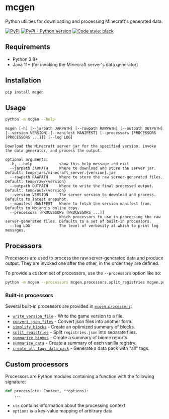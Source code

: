 # mcgen

Python utilities for downloading and processing Minecraft's generated data.

[![PyPI](https://img.shields.io/pypi/v/mcgen.svg)](https://pypi.org/project/mcgen/)
[![PyPI - Python Version](https://img.shields.io/pypi/pyversions/mcgen.svg)](https://pypi.org/project/mcgen/)
[![Code style: black](https://img.shields.io/badge/code%20style-black-000000.svg)](https://github.com/arcensoth/mcgen)

## Requirements

- Python 3.8+
- Java 11+ (for invoking the Minecraft server's data generator)

## Installation

```bash
pip install mcgen
```

## Usage

```bash
python -m mcgen --help
```

```
mcgen [-h] [--jarpath JARPATH] [--rawpath RAWPATH] [--outpath OUTPATH] [--version VERSION] [--manifest MANIFEST] [--processors [PROCESSORS [PROCESSORS ...]]] [--log LOG]

Download the Minecraft server jar for the specified version, invoke the data generator, and process the output.

optional arguments:
  -h, --help            show this help message and exit
  --jarpath JARPATH     Where to download and store the server jar. Default: temp/jars/minecraft_server.{version}.jar
  --rawpath RAWPATH     Where to store the raw server-generated files. Default: temp/raw/{version}
  --outpath OUTPATH     Where to write the final processed output. Default: temp/out/{version}
  --version VERSION     The server version to download and process. Defaults to latest snapshot.
  --manifest MANIFEST   Where to fetch the version manifest from. Defaults to Mojang's online copy.
  --processors [PROCESSORS [PROCESSORS ...]]
                        Which processors to use in processing the raw server-generated files. Defaults to a set of built-in processors.
  --log LOG             The level of verbosity at which to print log messages.
```

## Processors

Processors are used to process the raw server-generated data and produce output. They are invoked one after the other, in the order they are defined.

To provide a custom set of processors, use the `--processors` option like so:

```bash
python -m mcgen --processors mcgen.processors.split_registries mcgen.processors.summarize_data
```

### Built-in processors

Several built-in processors are provided in [`mcgen.processors`](./mcgen/processors):

- [`write_version_file`](./mcgen/processors/write_version_file.py) - Write the game version to a file.
- [`convert_json_files`](./mcgen/processors/convert_json_files.py) - Convert json files into another form.
- [`simplify_blocks`](./mcgen/processors/simplify_blocks.py) - Create an optimized summary of blocks.
- [`split_registries`](./mcgen/processors/split_registries.py) - Split `registries.json` into separate files.
- [`summarize_biomes`](./mcgen/processors/summarize_biomes.py) - Create a summary of biome reports.
- [`summarize_data`](./mcgen/processors/summarize_data.py) - Create a summary of each vanilla registry.
- [`create_all_tags_data_pack`](./mcgen/processors/create_all_tags_data_pack.py) - Generate a data pack with "all" tags.

## Custom processors

Processors are Python modules containing a function with the following signature:

```python
def process(ctx: Context, **options):
    ...
```

- `ctx` contains information about the processing context
- `options` is a key-value mapping of arbitrary data
